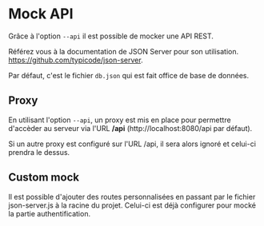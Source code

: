 # Mock API

Grâce à l'option `--api` il est possible de mocker une API REST.

Référez vous à la documentation de JSON Server pour son utilisation. https://github.com/typicode/json-server.

Par défaut, c'est le fichier `db.json` qui est fait office de base de données.

## Proxy

En utilisant l'option `--api`, un proxy est mis en place pour permettre d'accèder au serveur via l'URL **/api** (http://localhost:8080/api par défaut).

Si un autre proxy est configuré sur l'URL /api, il sera alors ignoré et celui-ci prendra le dessus.

## Custom mock

Il est possible d'ajouter des routes personnalisées en passant par le fichier json-server.js à la racine du projet.
Celui-ci est déjà configurer pour mocké la partie authentification.
